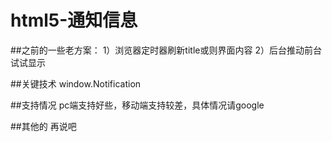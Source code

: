 # html5-通知信息
##之前的一些老方案：
       1）浏览器定时器刷新title或则界面内容
        2）后台推动前台试试显示


##关键技术
window.Notification


##支持情况
   pc端支持好些，移动端支持较差，具体情况请google
   
   
##其他的
   再说吧


